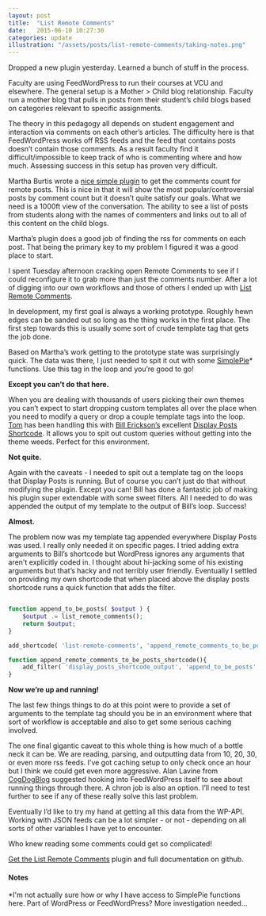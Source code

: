 ```yaml
---
layout: post
title:  "List Remote Comments"
date:   2015-06-10 10:27:30
categories: update
illustration: "/assets/posts/list-remote-comments/taking-notes.png"
---
```


Dropped a new plugin yesterday. Learned a bunch of stuff in the process.

Faculty are using FeedWordPress to run their courses at VCU and elsewhere. The general setup is a Mother > Child blog relationship. Faculty run a mother blog that pulls in posts from their student’s child blogs based on categories relevant to specific assignments.

The theory in this pedagogy all depends on student engagement and interaction via comments on each other’s articles. The difficulty here is that FeedWordPress works off RSS feeds and the feed that contains posts doesn’t contain those comments. As a result faculty find it difficult/impossible to keep track of who is commenting where and how much. Assessing success in this setup has proven very difficult.

Martha Burtis wrote a [nice simple plugin](http://wrapping.marthaburtis.net/2014/03/25/remote-comments-plugin-a-fwp-addon/) to get the comments count for remote posts. This is nice in that it will show the most popular/controversial posts by comment count but it doesn’t quite satisfy our goals. What we need is a 1000ft view of the conversation. The ability to see a list of posts from students along with the names of commenters and links out to all of this content on the child blogs.

Martha’s plugin does a good job of finding the rss for comments on each post. That being the primary key to my problem I figured it was a good place to start.

I spent Tuesday afternoon cracking open Remote Comments to see if I could reconfigure it to grab more than just the comments number. After a lot of digging into our own workflows and those of others I ended up with [List Remote Comments](https://github.com/vcualtlab/list-remote-comments).

In development, my first goal is always a working prototype. Roughly hewn edges can be sanded out so long as the thing works in the first place. The first step towards this is usually some sort of crude template tag that gets the job done.

Based on Martha’s work getting to the prototype state was surprisingly quick. The data was there, I just needed to spit it out with some [SimplePie](http://simplepie.org/)* functions. Use this tag in the loop and you’re good to go!

**Except you can’t do that here.**

When you are dealing with thousands of users picking their own themes you can’t expect to start dropping custom templates all over the place when you need to modify a query or drop a couple template tags into the loop. [Tom](http://bionicteaching.com/) has been handling this with [Bill Erickson’s](http://www.billerickson.net/) excellent [Display Posts Shortcode](https://wordpress.org/plugins/display-posts-shortcode/). It allows you to spit out custom queries without getting into the theme weeds. Perfect for this environment.

**Not quite.**

Again with the caveats - I needed to spit out a template tag on the loops that Display Posts is running. But of course you can’t just do that without modifying the plugin. Except you can! Bill has done a fantastic job of making his plugin super extendable with some sweet filters. All I needed to do was appended the output of my template to the output of Bill’s loop. Success!

**Almost.**

The problem now was my template tag appended everywhere Display Posts was used. I really only needed it on specific pages. I tried adding extra arguments to Bill’s shortcode but WordPress ignores any arguments that aren't explicitly coded in. I thought about hi-jacking some of his existing arguments but that’s hacky and not terribly user friendly. Eventually I settled on providing my own shortcode that when placed above the display posts shortcode runs a quick function that adds the filter.

```php

function append_to_be_posts( $output ) {
	$output .= list_remote_comments();
	return $output;
}

add_shortcode( 'list-remote-comments', 'append_remote_comments_to_be_posts_shortcode', 9 );

function append_remote_comments_to_be_posts_shortcode(){
	add_filter( 'display_posts_shortcode_output', 'append_to_be_posts', 9 );
}

```

**Now we’re up and running!**

The last few things things to do at this point were to provide a set of arguments to the template tag should you be in an environment where that sort of workflow is acceptable and also to get some serious caching involved.

The one final gigantic caveat to this whole thing is how much of a bottle neck it can be. We are reading, parsing, and outputting data from 10, 20, 30, or even more rss feeds. I’ve got caching setup to only check once an hour but I think we could get even more aggressive. Alan Lavine from [CogDogBlog](http://cogdogblog.com/) suggested hooking into FeedWordPress itself to see about running things through there. A chron job is also an option. I’ll need to test further to see if any of these really solve this last problem.

Eventually I’d like to try my hand at getting all this data from the WP-API. Working with JSON feeds can be a lot simpler - or not - depending on all sorts of other variables I have yet to encounter.

Who knew reading some comments could get so complicated!

[Get the List Remote Comments](https://github.com/vcualtlab/list-remote-comments) plugin and full documentation on github.


<div class="meta" markdown="1" >

#### Notes

*I'm not actually sure how or why I have access to SimplePie functions here. Part of WordPress or FeedWordPress? More investigation needed...

</div>
